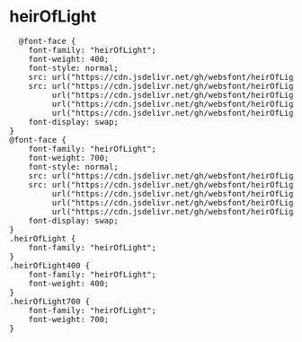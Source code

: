 # heirOfLight

<pre>
  @font-face {
    font-family: "heirOfLight";
    font-weight: 400;
    font-style: normal;
    src: url("https://cdn.jsdelivr.net/gh/websfont/heirOfLight/heirOfLight-Regular.eot");
    src: url("https://cdn.jsdelivr.net/gh/websfont/heirOfLight/heirOfLight-Regular.eot?#iefix") format("embedded-opentype"),
         url("https://cdn.jsdelivr.net/gh/websfont/heirOfLight/heirOfLight-Regular.woff2") format("woff2"),
         url("https://cdn.jsdelivr.net/gh/websfont/heirOfLight/heirOfLight-Regular.woff") format("woff"),
         url("https://cdn.jsdelivr.net/gh/websfont/heirOfLight/heirOfLight-Regular.ttf") format("truetype");
    font-display: swap;
} 
@font-face {
    font-family: "heirOfLight";
    font-weight: 700;
    font-style: normal;
    src: url("https://cdn.jsdelivr.net/gh/websfont/heirOfLight/heirOfLight-Bold.eot");
    src: url("https://cdn.jsdelivr.net/gh/websfont/heirOfLight/heirOfLight-Bold.eot?#iefix") format("embedded-opentype"),
         url("https://cdn.jsdelivr.net/gh/websfont/heirOfLight/heirOfLight-Bold.woff2") format("woff2"),
         url("https://cdn.jsdelivr.net/gh/websfont/heirOfLight/heirOfLight-Bold.woff") format("woff"),
         url("https://cdn.jsdelivr.net/gh/websfont/heirOfLight/heirOfLight-Bold.ttf") format("truetype");
    font-display: swap;
} 
.heirOfLight {
    font-family: "heirOfLight";
}
.heirOfLight400 {
    font-family: "heirOfLight";
    font-weight: 400;
}
.heirOfLight700 {
    font-family: "heirOfLight";
    font-weight: 700;
}
</pre>

